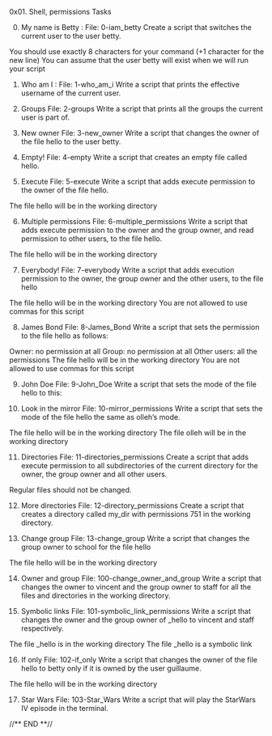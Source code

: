 0x01. Shell, permissions
Tasks

0. My name is Betty  :  File: 0-iam_betty
Create a script that switches the current user to the user betty.

You should use exactly 8 characters for your command (+1 character for the new line)
You can assume that the user betty will exist when we will run your script


1. Who am I  :  File: 1-who_am_i
Write a script that prints the effective username of the current user.


2. Groups  File: 2-groups
Write a script that prints all the groups the current user is part of.


3. New owner  File: 3-new_owner
Write a script that changes the owner of the file hello to the user betty.


4. Empty!  File: 4-empty
Write a script that creates an empty file called hello.


5. Execute  File: 5-execute
Write a script that adds execute permission to the owner of the file hello.

The file hello will be in the working directory


6. Multiple permissions  File: 6-multiple_permissions
Write a script that adds execute permission to the owner and the group owner, and read permission to other users, to the file hello.

The file hello will be in the working directory


7. Everybody!   File: 7-everybody
Write a script that adds execution permission to the owner, the group owner and the other users, to the file hello

The file hello will be in the working directory
You are not allowed to use commas for this script


8. James Bond  File: 8-James_Bond
Write a script that sets the permission to the file hello as follows:

Owner: no permission at all
Group: no permission at all
Other users: all the permissions
The file hello will be in the working directory You are not allowed to use commas for this script


9. John Doe  File: 9-John_Doe
Write a script that sets the mode of the file hello to this:


10. Look in the mirror  File: 10-mirror_permissions
Write a script that sets the mode of the file hello the same as olleh’s mode.

The file hello will be in the working directory
The file olleh will be in the working directory

11. Directories  File: 11-directories_permissions
Create a script that adds execute permission to all subdirectories of the current directory for the owner, the group owner and all other users.

Regular files should not be changed.

12. More directories  File: 12-directory_permissions
Create a script that creates a directory called my_dir with permissions 751 in the working directory.


13. Change group  File: 13-change_group
Write a script that changes the group owner to school for the file hello

The file hello will be in the working directory


14. Owner and group  File: 100-change_owner_and_group
Write a script that changes the owner to vincent and the group owner to staff for all the files and directories in the working directory.

15. Symbolic links  File: 101-symbolic_link_permissions
Write a script that changes the owner and the group owner of _hello to vincent and staff respectively.

The file _hello is in the working directory
The file _hello is a symbolic link


16. If only  File: 102-if_only
Write a script that changes the owner of the file hello to betty only if it is owned by the user guillaume.

The file hello will be in the working directory

17. Star Wars  File: 103-Star_Wars
Write a script that will play the StarWars IV episode in the terminal.

//**  END  **//
